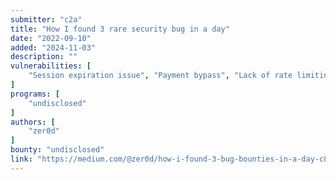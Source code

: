 ```yaml
---
submitter: "c2a"
title: "How I found 3 rare security bug in a day"
date: "2022-09-10"
added: "2024-11-03"
description: ""
vulnerabilities: [
    "Session expiration issue", "Payment bypass", "Lack of rate limiting"
]
programs: [
    "undisclosed"
]
authors: [
    "zer0d"
]
bounty: "undisclosed"
link: "https://medium.com/@zer0d/how-i-found-3-bug-bounties-in-a-day-c82fe023716e"
---
```




